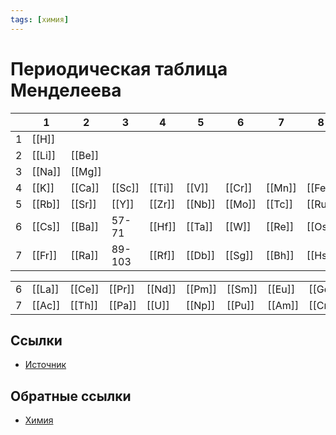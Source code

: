 ```yaml
---
tags: [химия] 
---
```


# Периодическая таблица Менделеева

|     | 1      | 2      | 3      | 4      | 5      | 6      | 7      | 8      | 9      | 11     | 10     | 12     | 13     | 14     | 15     | 16     | 17     | 18     |
| --- | ------ | ------ | ------ | ------ | ------ | ------ | ------ | ------ | ------ | ------ | ------ | ------ | ------ | ------ | ------ | ------ | ------ | ------ |
| 1   | [[H]]  |        |        |        |        |        |        |        |        |        |        |        |        |        |        |        |        | [[He]] |
| 2   | [[Li]] | [[Be]] |        |        |        |        |        |        |        |        |        |        | [[B]]  | [[C]]  | [[N]]  | [[O]]  | [[F]]  | [[Ne]] |
| 3   | [[Na]] | [[Mg]] |        |        |        |        |        |        |        |        |        |        | [[Al]] | [[Si]] | [[P]]  | [[S]]  | [[Cl]] | [[Ar]] |
| 4   | [[K]]  | [[Ca]] | [[Sc]] | [[Ti]] | [[V]]  | [[Cr]] | [[Mn]] | [[Fe]] | [[Co]] | [[Cu]] | [[Ni]] | [[Zn]] | [[Ga]] | [[Ge]] | [[As]] | [[Se]] | [[Br]] | [[Kr]] |
| 5   | [[Rb]] | [[Sr]] | [[Y]]  | [[Zr]] | [[Nb]] | [[Mo]] | [[Tc]] | [[Ru]] | [[Rh]] | [[Ag]] | [[Pd]] | [[Cd]] | [[In]] | [[Sn]] | [[Sb]] | [[Te]] | [[I]]  | [[Xe]] |
| 6   | [[Cs]] | [[Ba]] | 57-71  | [[Hf]] | [[Ta]] | [[W]]  | [[Re]] | [[Os]] | [[Ir]] | [[Au]] | [[Pt]] | [[Hg]] | [[Tl]] | [[Pb]] | [[Bi]] | [[Po]] | [[At]] | [[Rn]] |
| 7   | [[Fr]] | [[Ra]] | 89-103 | [[Rf]] | [[Db]] | [[Sg]] | [[Bh]] | [[Hs]] | [[Mt]] | [[Rg]] | [[Ds]] | [[Cn]] | [[Nh]] | [[Fl]] | [[Mc]] | [[Lv]] | [[Ts]] | [[Og]] |

|     |        |        |        |        |        |        |        |        |        |        |        |        |        |        |        |
| --- | ------ | ------ | ------ | ------ | ------ | ------ | ------ | ------ | ------ | ------ | ------ | ------ | ------ | ------ | ------ |
|  6   | [[La]] | [[Ce]] | [[Pr]] | [[Nd]] | [[Pm]] | [[Sm]] | [[Eu]] | [[Gd]] | [[Tb]] | [[Dy]] | [[Ho]] | [[Er]] | [[Tm]] | [[Yb]] | [[Lu]] |
|  7   | [[Ac]] | [[Th]] | [[Pa]] | [[U]]  | [[Np]] | [[Pu]] | [[Am]] | [[Cm]] | [[Bk]] | [[Cf]] | [[Es]] | [[Fm]] | [[Md]] | [[No]] | [[Lr]] |

## Ссылки

- [Источник](https://ptable.com/)

## Обратные ссылки

- [Химия](%D0%A5%D0%B8%D0%BC%D0%B8%D1%8F.md)
